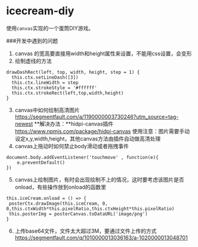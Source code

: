 # icecream-diy
使用`canvas`实现的一个蛋筒DIY游戏。

###开发中遇到的问题
1. canvas 的宽高要直接用width和height属性来设置，不能用css设置，会变形
2. 绘制虚线的方法
```
drawDashRect(left, top, width, height, step = 1) {
  this.ctx.setLineDash([3])
  this.ctx.lineWidth = step
  this.ctx.strokeStyle = '#ffffff'
  this.ctx.strokeRect(left,top,width,height)
}
```
3. canvas中如何绘制高清图片
https://segmentfault.com/a/1190000003730246?utm_source=tag-newest
**解决办法：**hidpi-canvas插件
https://www.npmjs.com/package/hidpi-canvas
使用注意：图片需要手动设定x,y,width,height，其他canvas方法由插件自动做高清处理
4. canvas上拖动时如何禁止body滑动或者拖拽事件
```
document.body.addEventListener('touchmove' , function(e){
    e.preventDefault()
})
```
5. canvas上绘制图片，有时会出现绘制不上的情况，这时要考虑该图片是否onload，有些操作放到onload的函数里
```
this.iceCream.onload = () => {
 posterCtx.drawImage(this.iceCream, 0, 0,this.ctxWidth*this.pixelRatio,this.ctxHeight*this.pixelRatio)
 this.posterImg = posterCanvas.toDataURL('image/png')
}
```
6. 上传base64文件，文件太大超过3M，要通过文件上传的方式
https://segmentfault.com/q/1010000013036163/a-1020000013048701
